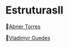 # EstruturasII

👤[Abner Torres](https://github.com/bnerTT)

👤[Vladimyr Guedes](https://github.com/SrVlady)
